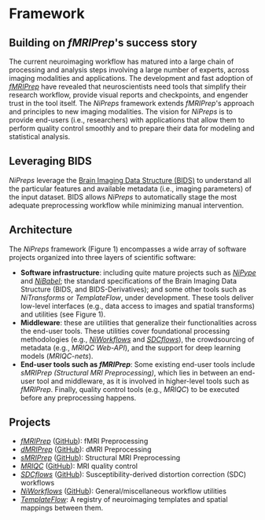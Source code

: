 # Framework

## Building on *fMRIPrep*'s success story

The current neuroimaging workflow has matured into a large chain of processing and analysis steps involving a large number of experts, across imaging modalities and applications.
The development and fast adoption of [*fMRIPrep*][1] have revealed that neuroscientists need tools that simplify their research workflow, provide visual reports and checkpoints, and engender trust in the tool itself.
The *NiPreps* framework extends *fMRIPrep*'s approach and principles to new imaging modalities.
The vision for *NiPreps* is to provide end-users (i.e., researchers) with applications that allow them to perform quality control smoothly and to prepare their data for modeling and statistical analysis.

## Leveraging BIDS

*NiPreps* leverage the [Brain Imaging Data Structure (BIDS)](../apps/framework.md#what-is-bids) to understand all the particular
features and available metadata (i.e., imaging parameters) of the input dataset.
BIDS allows *NiPreps* to automatically stage the most adequate preprocessing workflow while minimizing manual intervention.

## Architecture

The *NiPreps* framework (Figure 1) encompasses a wide array of software projects organized into three layers of scientific software:

  * **Software infrastructure**: including quite mature projects such as [*NiPype*][2] and [*NiBabel*][3]; the standard specifications of the Brain Imaging Data Structure (BIDS, and BIDS-Derivatives); and some other tools such as *NiTransforms* or *TemplateFlow*, under development.
    These tools deliver low-level interfaces (e.g., data access to images and spatial transforms) and utilities (see Figure 1).
  * **Middleware**: these are utilities that generalize their functionalities across the end-user tools.
    These utilities cover foundational processing methodologies (e.g., [*NiWorkflows*][4] and [*SDCflows*][5]), the crowdsourcing of metadata (e.g., *MRIQC Web-API*), and the support for deep learning models (*MRIQC-nets*).
  * **End-user tools such as *fMRIPrep***: Some existing end-user tools include *sMRIPrep (Structural MRI Preprocessing)*, which lies in between an end-user tool and middleware, as it is involved in higher-level tools such as *fMRIPrep*. Finally, quality control tools (e.g., *MRIQC*) to be executed before any preprocessing happens.

## Projects

  * [*fMRIPrep*][1] ([GitHub](https://github.com/poldracklab/fmriprep)): fMRI Preprocessing
  * [*dMRIPrep*][6] ([GitHub](https://github.com/nipreps/dmriprep)): dMRI Preprocessing
  * [*sMRIPrep*][7] ([GitHub](https://github.com/poldracklab/smriprep)): Structural MRI Preprocessing
  * [*MRIQC*][8] ([GitHub](https://github.com/poldracklab/mriqc)): MRI quality control
  * [*SDCflows*][5] ([GitHub](https://github.com/nipreps/sdcflows)): Susceptibility-derived distortion correction (SDC) workflows
  * [*NiWorkflows*][4] ([GitHub](https://github.com/nipreps/niworkflows)): General/miscellaneous workflow utilities
  * [*TemplateFlow*][9]: A registry of neuroimaging templates and spatial mappings between them.

<!-- ![Branching](https://guides.github.com/activities/hello-world/branching.png) -->

[1]: http://fmriprep.org/ "fMRIPrep documentation"
[2]: https://nipype.readthedocs.io/ "NiPype documentation"
[3]: https://nibabel.readthedocs.io/ "NiBabel documentation"
[4]: https://www.nipreps.org/niworkflows/ "NiWorkflows documentation"
[5]: https://www.nipreps.org/sdcflows/ "SDCflows documentation"
[6]: https://www.nipreps.org/dmriprep/ "dMRIPrep documentation"
[7]: https://poldracklab.github.io/smriprep "sMRIPrep documentation"
[8]: https://mriqc.readthedocs.io/ "MRIQC Documentation"
[9]: https://www.templateflow.org/ "TemplateFlow"
